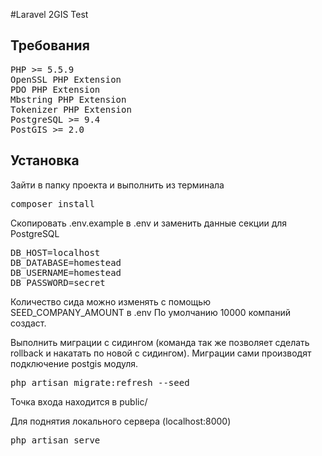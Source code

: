 #Laravel 2GIS Test

Требования
----------------------------------

<pre>
PHP >= 5.5.9
OpenSSL PHP Extension
PDO PHP Extension
Mbstring PHP Extension
Tokenizer PHP Extension
PostgreSQL >= 9.4
PostGIS >= 2.0
</pre>

Установка
----------------------------------

Зайти в папку проекта и выполнить из терминала

<pre>
composer install
</pre>


Скопировать .env.example в .env и заменить данные секции для PostgreSQL

<pre>
DB_HOST=localhost
DB_DATABASE=homestead
DB_USERNAME=homestead
DB_PASSWORD=secret
</pre>

Количество сида можно изменять с помощью SEED_COMPANY_AMOUNT в .env
По умолчанию 10000 компаний создаст.

Выполнить миграции с сидингом (команда так же позволяет сделать rollback и накатать по новой с сидингом).
Миграции сами производят подключение postgis модуля.
<pre>
php artisan migrate:refresh --seed
</pre>

Точка входа находится в public/

Для поднятия локального сервера (localhost:8000)
<pre>
php artisan serve
</pre>
